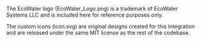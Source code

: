 The EcoWater logo (EcoWater_Logo.png) is a trademark of EcoWater Systems LLC and is included here for reference purposes only. 

The custom icons (icon.svg) are original designs created for this integration and are released under the same MIT license as the rest of the codebase.